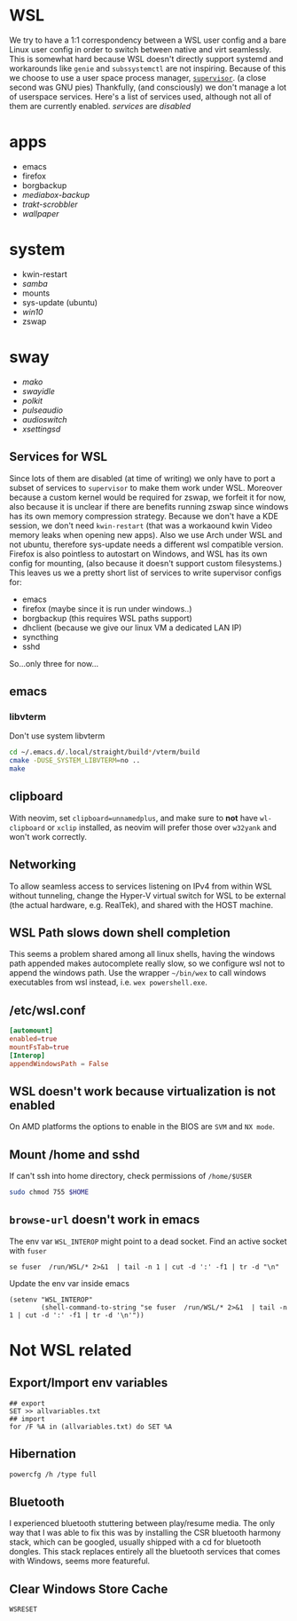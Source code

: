 # WSL

We try to have a 1:1 correspondency between a WSL user config and a bare Linux user config in order to switch between native and virt seamlessly.
This is somewhat hard because WSL doesn't directly support systemd and workarounds like `genie` and `subssystemctl` are not inspiring.
Because of this we choose to use a user space process manager, [`supervisor`](https://github.com/Supervisor/supervisor). (a close second was GNU pies)
Thankfully, (and consciously) we don't manage a lot of userspace services. Here's a list of services used, although not all of them are currently enabled.
_services_ are _disabled_

# apps

- emacs
- firefox
- borgbackup
- _mediabox-backup_
- _trakt-scrobbler_
- _wallpaper_

# system

- kwin-restart
- _samba_
- mounts
- sys-update (ubuntu)
- _win10_
- zswap

# sway

- _mako_
- _swayidle_
- _polkit_
- _pulseaudio_
- _audioswitch_
- _xsettingsd_

## Services for WSL

Since lots of them are disabled (at time of writing) we only have to port a subset of services to `supervisor` to make them work under WSL. Moreover because a custom kernel would be required for zswap, we forfeit it for now, also because it is unclear if there are benefits running zswap since windows has its own memory compression strategy. Because we don't have a KDE session, we don't need `kwin-restart` (that was a workaound kwin Video memory leaks when opening new apps). Also we use Arch under WSL and not ubuntu, therefore sys-update needs a different wsl compatible version. Firefox is also pointless to autostart on Windows, and WSL has its own config for mounting, (also because it doesn't support custom filesystems.)
This leaves us we a pretty short list of services to write supervisor configs for:

- emacs
- firefox (maybe since it is run under windows..)
- borgbackup (this requires WSL paths support)
- dhclient (because we give our linux VM a dedicated LAN IP)
- syncthing
- sshd


So...only three for now...

## emacs
### libvterm
Don't use system libvterm
```sh
cd ~/.emacs.d/.local/straight/build*/vterm/build
cmake -DUSE_SYSTEM_LIBVTERM=no ..
make
```

## clipboard
With neovim, set `clipboard=unnamedplus`, and make sure to **not** have `wl-clipboard` or `xclip` installed, as neovim will prefer those over `w32yank` and won't work correctly.

## Networking
To allow seamless access to services listening on IPv4 from within WSL without tunneling, change the Hyper-V virtual switch for WSL to be external (the actual hardware, e.g. RealTek), and shared with the HOST machine.

## WSL Path slows down shell completion
This seems a problem shared among all linux shells, having the windows path appended makes autocomplete really slow, so we configure wsl not to append the windows path. Use the wrapper `~/bin/wex` to call windows executables from wsl instead, i.e. `wex powershell.exe`.

## /etc/wsl.conf

```conf
[automount]
enabled=true
mountFsTab=true
[Interop]
appendWindowsPath = False
```

## WSL doesn't work because virtualization is not enabled
On AMD platforms the options to enable in the BIOS are `SVM` and `NX mode`.

## Mount /home and sshd
If can't ssh into home directory, check permissions of `/home/$USER`

``` sh
sudo chmod 755 $HOME
```
## `browse-url` doesn't work in emacs
The env var `WSL_INTEROP` might point to a dead socket.
Find an active socket with `fuser`
```shell
se fuser  /run/WSL/* 2>&1  | tail -n 1 | cut -d ':' -f1 | tr -d "\n"
```
Update the env var inside emacs
```elisp
(setenv "WSL_INTEROP"
        (shell-command-to-string "se fuser  /run/WSL/* 2>&1  | tail -n 1 | cut -d ':' -f1 | tr -d '\n'"))
```

# Not WSL related

## Export/Import env variables

```
## export
SET >> allvariables.txt
## import
for /F %A in (allvariables.txt) do SET %A
```


## Hibernation

``` sh
powercfg /h /type full
```

## Bluetooth
I experienced bluetooth stuttering between play/resume media. The only way that I was able to fix this was by installing the CSR bluetooth harmony stack, which can be googled, usually shipped with a cd for bluetooth dongles. This stack replaces entirely all the bluetooth services that comes with Windows, seems more featureful.

## Clear Windows Store Cache

``` sh
WSRESET
```


